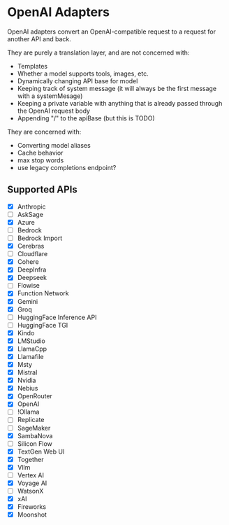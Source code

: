 # OpenAI Adapters

OpenAI adapters convert an OpenAI-compatible request to a request for another API and back.

They are purely a translation layer, and are not concerned with:

- Templates
- Whether a model supports tools, images, etc.
- Dynamically changing API base for model
- Keeping track of system message (it will always be the first message with a systemMesage)
- Keeping a private variable with anything that is already passed through the OpenAI request body
- Appending "/" to the apiBase (but this is TODO)

They are concerned with:

- Converting model aliases
- Cache behavior
- max stop words
- use legacy completions endpoint?

## Supported APIs

- [x] Anthropic
- [ ] AskSage
- [x] Azure
- [ ] Bedrock
- [ ] Bedrock Import
- [x] Cerebras
- [ ] Cloudflare
- [x] Cohere
- [x] DeepInfra
- [x] Deepseek
- [ ] Flowise
- [x] Function Network
- [x] Gemini
- [x] Groq
- [ ] HuggingFace Inference API
- [ ] HuggingFace TGI
- [x] Kindo
- [x] LMStudio
- [x] LlamaCpp
- [x] Llamafile
- [x] Msty
- [x] Mistral
- [x] Nvidia
- [x] Nebius
- [x] OpenRouter
- [x] OpenAI
- [ ] !Ollama
- [ ] Replicate
- [ ] SageMaker
- [x] SambaNova
- [ ] Silicon Flow
- [x] TextGen Web UI
- [x] Together
- [x] Vllm
- [ ] Vertex AI
- [x] Voyage AI
- [ ] WatsonX
- [x] xAI
- [x] Fireworks
- [x] Moonshot

